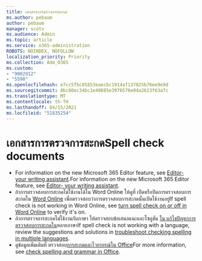 ```yaml
---
title: เอกสารการตรวจการสะกด
ms.author: pebaum
author: pebaum
manager: scotv
ms.audience: Admin
ms.topic: article
ms.service: o365-administration
ROBOTS: NOINDEX, NOFOLLOW
localization_priority: Priority
ms.collection: Adm_O365
ms.custom:
- "9002912"
- "5590"
ms.openlocfilehash: e7cc5fbc85853eaecbc1914af137025b76ee9e9d
ms.sourcegitcommit: 8bc60ec34bc1e40685e3976576e04a2623f63a7c
ms.translationtype: MT
ms.contentlocale: th-TH
ms.lasthandoff: 04/15/2021
ms.locfileid: "51835254"
---
```

# <a name="spell-check-documents"></a><span data-ttu-id="61e23-102">เอกสารการตรวจการสะกด</span><span class="sxs-lookup"><span data-stu-id="61e23-102">Spell check documents</span></span>

- <span data-ttu-id="61e23-103">For information on the new Microsoft 365 Editor feature, see [Editor- your writing assistant](https://support.office.com/article/microsoft-editor-checks-grammar-and-more-in-documents-mail-and-the-web-91ecbe1b-d021-4e9e-a82e-abc4cd7163d7).</span><span class="sxs-lookup"><span data-stu-id="61e23-103">For information on the new Microsoft 365 Editor feature, see [Editor- your writing assistant](https://support.office.com/article/microsoft-editor-checks-grammar-and-more-in-documents-mail-and-the-web-91ecbe1b-d021-4e9e-a82e-abc4cd7163d7).</span></span>
- <span data-ttu-id="61e23-104">ถ้าการตรวจสอบการสะกดไม่ใช้งานได้ใน Word Online ให้ดูที่ เปิดหรือปิดการตรวจสอบการสะกดใน [Word Online](https://support.office.com/article/Turn-spell-check-on-or-off-in-Word-Online-fe0b5644-10e6-4e61-b661-441bff362a84) เพื่อตรวจสอบว่าการตรวจสอบการสะกดนั้นเปิดใช้งานอยู่</span><span class="sxs-lookup"><span data-stu-id="61e23-104">If spell check is not working in Word Online, see [turn spell check on or off in Word Online](https://support.office.com/article/Turn-spell-check-on-or-off-in-Word-Online-fe0b5644-10e6-4e61-b661-441bff362a84) to verify it's on.</span></span>
- <span data-ttu-id="61e23-105">ถ้าการตรวจการสะกดไม่ใช้งานกับภาษา ให้ตรวจสอบข้อเสนอแนะและโซลูชัน [ใน แก้ไขปัญหาการตรวจสอบการสะกดใน](https://support.office.com/article/troubleshoot-checking-spelling-and-grammar-in-multiple-languages-b887ad70-b15a-43f4-89bb-a41d18026e20)หลายภาษา</span><span class="sxs-lookup"><span data-stu-id="61e23-105">If  spell check is not working with a language, review the suggestions and solutions in [troubleshoot checking spelling in multiple languages](https://support.office.com/article/troubleshoot-checking-spelling-and-grammar-in-multiple-languages-b887ad70-b15a-43f4-89bb-a41d18026e20).</span></span>
- <span data-ttu-id="61e23-106">ดูข้อมูลเพิ่มเติมที่ ตรวจสอบ[การสะกดและไวยากรณ์ใน Office](https://support.office.com/article/check-spelling-and-grammar-in-office-5cdeced7-d81d-47de-9096-efd0ee909227)</span><span class="sxs-lookup"><span data-stu-id="61e23-106">For more information, see [check spelling and grammar in Office](https://support.office.com/article/check-spelling-and-grammar-in-office-5cdeced7-d81d-47de-9096-efd0ee909227).</span></span>
